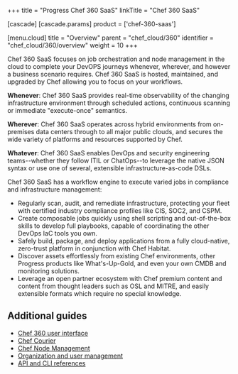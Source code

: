 +++
title = "Progress Chef 360 SaaS"
linkTitle = "Chef 360 SaaS"

[cascade]
  [cascade.params]
    product = ['chef-360-saas']

[menu.cloud]
title = "Overview"
parent = "chef_cloud/360"
identifier = "chef_cloud/360/overview"
weight = 10
+++

Chef 360 SaaS focuses on job orchestration and node management in the cloud to complete your DevOPS journeys whenever, wherever, and however a business scenario requires. Chef 360 SaaS is hosted, maintained, and upgraded by Chef allowing you to focus on your workflows.

**Whenever**: Chef 360 SaaS provides real-time observability of the changing infrastructure environment through scheduled actions, continuous scanning or immediate "execute-once" semantics.

**Wherever**: Chef 360 SaaS operates across hybrid environments from on-premises data centers through to all major public clouds, and secures the wide variety of platforms and resources supported by Chef.

**Whatever**: Chef 360 SaaS enables DevOps and security engineering teams--whether they follow ITIL or ChatOps--to leverage the native JSON syntax or use one of several, extensible infrastructure-as-code DSLs.

Chef 360 SaaS has a workflow engine to execute varied jobs in compliance and infrastructure management:

- Regularly scan, audit, and remediate infrastructure, protecting your fleet with certified industry compliance profiles like CIS, SOC2, and CSPM.
- Create composable jobs quickly using shell scripting and out-of-the-box skills to develop full playbooks, capable of coordinating the other DevOps IaC tools you own.
- Safely build, package, and deploy applications from a fully cloud-native, zero-trust platform in conjunction with Chef Habitat.
- Discover assets effortlessly from existing Chef environments, other Progress products like What's-Up-Gold, and even your own CMDB and monitoring solutions.
- Leverage an open partner ecosystem with Chef premium content and content from thought leaders such as OSL and MITRE, and easily extensible formats which require no special knowledge.

## Additional guides

- [Chef 360 user interface](https://docs.chef.io/360/1.2/chef_360_ui/)
- [Chef Courier](https://docs.chef.io/360/1.2/courier/)
- [Chef Node Management](https://docs.chef.io/360/1.2/courier/jobs/)
- [Organization and user management](https://docs.chef.io/360/1.2/administration/)
- [API and CLI references](https://docs.chef.io/360/1.2/reference/)
